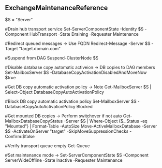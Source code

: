 ## ExchangeMaintenanceReference

$S = "Server"

#Drain hub transport service
Set-ServerComponentState -Identity $S -Component HubTransport -State Draining -Requester Maintenance

#Redirect queued messages -> Use FQDN
Redirect-Message -Server $S -Target "target.domain.com"

#Suspend from DAG
Suspend-ClusterNode $S

#Disable database copy automatic activeion -> DB copies to DAG members
Set-MailboxServer $S -DatabaseCopyActivationDisabledAndMoveNow $true

#Get DB copy automatic activation policy -> Note
Get-MailboxServer $S | Select-Object DatabaseCopyAutoActivationPolicy

#Block DB copy automatic activation policy
Set-MailboxServer $S -DatabaseCopyAutoActivationPolicy Blocked

#Get mounted DB copies -> Perform switchover if not auto
Get-MailboxDatabaseCopyStatus -Server $S | Where-Object {$_.Status -eq "Mounted"} | Format-Table -AutoSize
Move-ActiveMailboxDatabase -Server $S -ActivateOnServer "target" -SkipMoveSuppressionChecks -Confirm:$false

#Verify transport queue empty
Get-Queue

#Set maintenance mode -> 
Set-ServerComponentState $S -Component ServerWideOffline -State Inactive -Requester Maintenance
